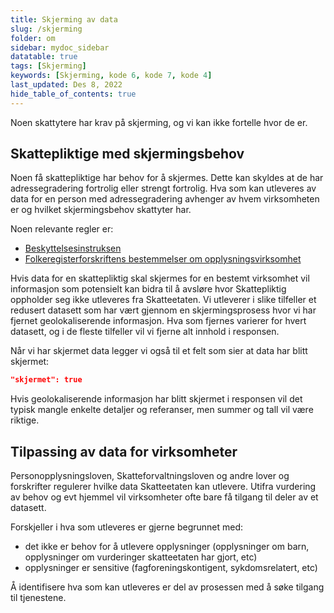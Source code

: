 ```yaml
---
title: Skjerming av data
slug: /skjerming
folder: om
sidebar: mydoc_sidebar
datatable: true
tags: [Skjerming]
keywords: [Skjerming, kode 6, kode 7, kode 4]
last_updated: Des 8, 2022
hide_table_of_contents: true
---
```

<summary>Noen skattytere har krav på skjerming, og vi kan ikke fortelle hvor de er.</summary>

## Skattepliktige med skjermingsbehov

Noen få skattepliktige har behov for å skjermes. Dette kan skyldes at de har adressegradering fortrolig eller strengt fortrolig. Hva som kan utleveres av data for en person med adressegradering avhenger av hvem virksomheten er og hvilket skjermingsbehov skattyter har.

Noen relevante regler er:

-  [Beskyttelsesinstruksen](https://lovdata.no/dokument/INS/forskrift/1972-03-17-3352)
-  [Folkeregisterforskriftens bestemmelser om opplysningsvirksomhet](https://lovdata.no/dokument/SF/forskrift/2007-11-09-1268#KAPITTEL_9)  

Hvis data for en skattepliktig skal skjermes for en bestemt virksomhet vil informasjon som potensielt kan bidra til å avsløre hvor Skattepliktig oppholder seg ikke utleveres fra Skatteetaten.
Vi utleverer i slike tilfeller et redusert datasett som har vært gjennom en skjermingsprosess hvor vi har fjernet geolokaliserende informasjon. Hva som fjernes varierer for hvert datasett, og i de fleste tilfeller vil vi fjerne alt innhold i responsen.

Når vi har skjermet data legger vi også til et felt som sier at data har blitt skjermet:

```json
"skjermet": true
```

Hvis geolokaliserende informasjon har blitt skjermet i responsen vil det typisk mangle enkelte detaljer og referanser, men summer og tall vil være riktige.

## Tilpassing av data for virksomheter

Personopplysningsloven, Skatteforvaltningsloven og andre lover og forskrifter regulerer hvilke data Skatteetaten kan utlevere. Utifra vurdering av behov og evt hjemmel vil virksomheter ofte bare få tilgang til deler av et datasett.

Forskjeller i hva som utleveres er gjerne begrunnet med: 

-  det ikke er behov for å utlevere opplysninger (opplysninger om barn, opplysninger om vurderinger skatteetaten har gjort, etc)
-  opplysninger er sensitive (fagforeningskontigent, sykdomsrelatert, etc)

Å identifisere hva som kan utleveres er del av prosessen med å søke tilgang til tjenestene. 
